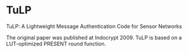 # TuLP
TuLP: A Lightweight Message Authentication Code for Sensor Networks

The original paper was published at Indocrypt 2009. TuLP is based on a LUT-optimized PRESENT round function.
